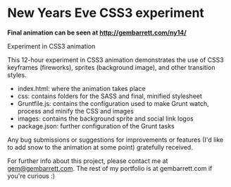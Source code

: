 New Years Eve CSS3 experiment
=============

**Final animation can be seen at http://gembarrett.com/ny14/**

Experiment in CSS3 animation

This 12-hour experiment in CSS3 animation demonstrates the use of CSS3 keyframes (fireworks), sprites (background image), and other transition styles. 

- index.html: where the animation takes place
- css: contains folders for the SASS and final, minified stylesheet
- Gruntfile.js: contains the configuration used to make Grunt watch, process and minify the CSS and images
- images: contains the background sprite and social link logos
- package.json: further configuration of the Grunt tasks

Any bug submissions or suggestions for improvements or  features (I'd like to add snow to the animation at some point) gratefully received.

For further info about this project, please contact me at gem@gembarrett.com. The rest of my portfolio is at gembarrett.com if you're curious :)
